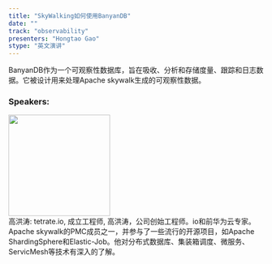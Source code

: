 ```yaml
---
title: "SkyWalking如何使用BanyanDB"
date: "" 
track: "observability"
presenters: "Hongtao Gao"
stype: "英文演讲"
---
```

BanyanDB作为一个可观察性数据库，旨在吸收、分析和存储度量、跟踪和日志数据。它被设计用来处理Apache skywalk生成的可观察性数据。
 ### Speakers: 
 <img src="images/speaker/1078.png" width="200" /><br>高洪涛: tetrate.io, 成立工程师, 高洪涛，公司创始工程师。io和前华为云专家。Apache skywalk的PMC成员之一，并参与了一些流行的开源项目，如Apache ShardingSphere和Elastic-Job。他对分布式数据库、集装箱调度、微服务、ServicMesh等技术有深入的了解。

 